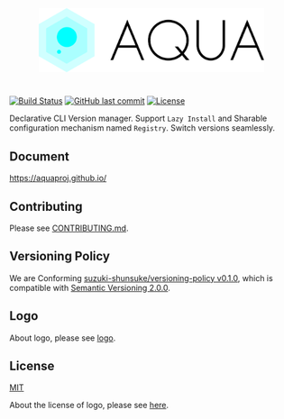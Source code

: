 <p align="center" width="100%">
<img src="./logo/aqua_horizontal.svg" width="400">
</p>

#

[![Build Status](https://github.com/aquaproj/aqua/workflows/test/badge.svg)](https://github.com/aquaproj/aqua/actions)
[![GitHub last commit](https://img.shields.io/github/last-commit/aquaproj/aqua.svg)](https://github.com/aquaproj/aqua)
[![License](http://img.shields.io/badge/license-mit-blue.svg?style=flat-square)](https://raw.githubusercontent.com/aquaproj/aqua/main/LICENSE)

Declarative CLI Version manager. Support `Lazy Install` and Sharable configuration mechanism named `Registry`. Switch versions seamlessly.

## Document

https://aquaproj.github.io/

## Contributing

Please see [CONTRIBUTING.md](CONTRIBUTING.md).

## Versioning Policy

We are Conforming [suzuki-shunsuke/versioning-policy v0.1.0](https://github.com/suzuki-shunsuke/versioning-policy/blob/v0.1.0/POLICY.md), which is compatible with [Semantic Versioning 2.0.0](https://semver.org/).

## Logo

About logo, please see [logo](logo).

## License

[MIT](LICENSE)

About the license of logo, please see [here](logo/README.md#license).
